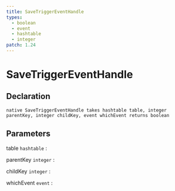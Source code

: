 ```yaml
---
title: SaveTriggerEventHandle
types:
  - boolean
  - event
  - hashtable
  - integer
patch: 1.24
---
```


# SaveTriggerEventHandle

## Declaration

```jass
native SaveTriggerEventHandle takes hashtable table, integer parentKey, integer childKey, event whichEvent returns boolean
```

## Parameters
table `hashtable`
: 

parentKey `integer`
: 

childKey `integer`
: 

whichEvent `event`
: 
